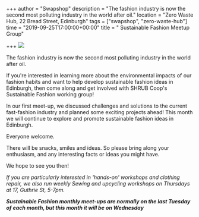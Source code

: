 +++
author = "Swapshop"
description = "The fashion industry is now the second most polluting industry in the world after oil."
location = "Zero Waste Hub, 22 Bread Street, Edinburgh"
tags = ["swapshop", "zero-waste-hub"]
time = "2019-09-25T17:00:00+00:00"
title = " Sustainable Fashion Meetup Group"

+++
![](https://res.cloudinary.com/shrub-co-op/image/upload/v1568673237/shrubcoop.org/media/69999088_3582411288451132_3821812949685633024_n_uxpgnp.jpg)

The fashion industry is now the second most polluting industry in the world after oil.  
  
If you're interested in learning more about the environmental impacts of our fashion habits and want to help develop sustainable fashion ideas in Edinburgh, then come along and get involved with SHRUB Coop's Sustainable Fashion working group!   
  
In our first meet-up, we discussed challenges and solutions to the current fast-fashion industry and planned some exciting projects ahead! This month we will continue to explore and promote sustainable fashion ideas in Edinburgh.   
  
Everyone welcome.  
  
There will be snacks, smiles and ideas. So please bring along your enthusiasm, and any interesting facts or ideas you might have.  
  
We hope to see you then!   
  
_If you are particularly interested in 'hands-on' workshops and clothing repair, we also run weekly Sewing and upcycling workshops on Thursdays at 17, Guthrie St, 5-7pm._

___*Sustainable Fashion monthly meet-ups are normally on the last Tuesday of each month, but this month it will be on Wednesday*___